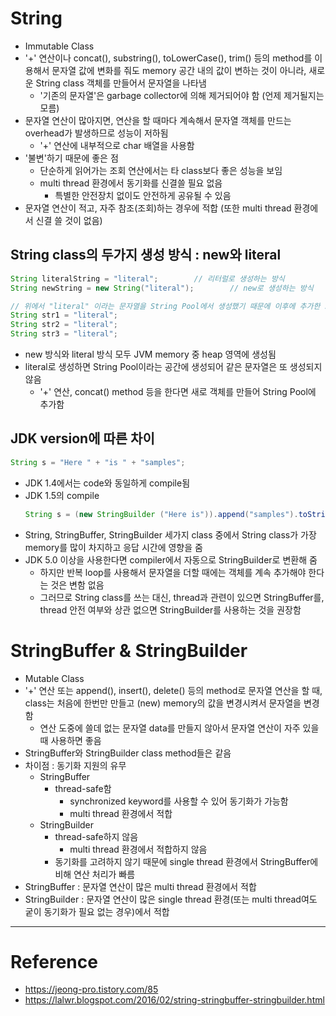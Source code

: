 # String

- Immutable Class
- '+' 연산이나 concat(), substring(), toLowerCase(), trim() 등의 method를 이용해서 문자열 값에 변화를 줘도 memory 공간 내의 값이 변하는 것이 아니라, 새로운 String class 객체를 만들어서 문자열을 나타냄
    - '기존의 문자열'은 garbage collector에 의해 제거되어야 함 (언제 제거될지는 모름)
- 문자열 연산이 많아지면, 연산을 할 때마다 계속해서 문자열 객체를 만드는 overhead가 발생하므로 성능이 저하됨
    - '+' 연산에 내부적으로 char 배열을 사용함
- '불변'하기 때문에 좋은 점
    - 단순하게 읽어가는 조회 연산에서는 타 class보다 좋은 성능을 보임
    - multi thread 환경에서 동기화를 신결쓸 필요 없음
        - 특별한 안전장치 없이도 안전하게 공유될 수 있음
- 문자열 연산이 적고, 자주 참조(조회)하는 경우에 적합 (또한 multi thread 환경에서 신결 쓸 것이 없음)

## String class의 두가지 생성 방식 : new와 literal

```java
String literalString = "literal";        // 리터럴로 생성하는 방식 
String newString = new String("literal");        // new로 생성하는 방식 

// 위에서 "literal" 이라는 문자열을 String Pool에서 생성했기 때문에 이후에 추가한 str1, str2, str3는 추가적으로 생성하지않고 똑같은 문자열을 가리킴
String str1 = "literal"; 
String str2 = "literal";
String str3 = "literal";
```
- new 방식와 literal 방식 모두 JVM memory 중 heap 영역에 생성됨
- literal로 생성하면 String Pool이라는 공간에 생성되어 같은 문자열은 또 생성되지 않음
    - '+' 연산, concat() method 등을 한다면 새로 객체를 만들어 String Pool에 추가함

## JDK version에 따른 차이

```java
String s = "Here " + "is " + "samples";
```
- JDK 1.4에서는 code와 동일하게 compile됨
- JDK 1.5의 compile
    ```java
    String s = (new StringBuilder ("Here is")).append("samples").toString();
    ```
- String, StringBuffer, StringBuilder 세가지 class 중에서 String class가 가장 memory를 많이 차지하고 응답 시간에 영향을 줌
- JDK 5.0 이상을 사용한다면 compiler에서 자동으로 StringBuilder로 변환해 줌
    - 하지만 반복 loop를 사용해서 문자열을 더할 때에는 객체를 계속 추가해야 한다는 것은 변함 없음
    - 그러므로 String class를 쓰는 대신, thread과 관련이 있으면 StringBuffer를, thread 안전 여부와 상관 없으면 StringBuilder를 사용하는 것을 권장함

# StringBuffer & StringBuilder

- Mutable Class
- '+' 연산 또는 append(), insert(), delete() 등의 method로 문자열 연산을 할 때, class는 처음에 한번만 만들고 (new) memory의 값을 변경시켜서 문자열을 변경함
    - 연산 도중에 쓸데 없는 문자열 data를 만들지 않아서 문자열 연산이 자주 있을 때 사용하면 좋음
- StringBuffer와 StringBuilder class method들은 같음
- 차이점 : 동기화 지원의 유무
    - StringBuffer
        - thread-safe함
            - synchronized keyword를 사용할 수 있어 동기화가 가능함
            - multi thread 환경에서 적합
    - StringBuilder
        - thread-safe하지 않음
            - multi thread 환경에서 적합하지 않음
        - 동기화를 고려하지 않기 때문에 single thread 환경에서 StringBuffer에 비해 연산 처리가 빠름
- StringBuffer : 문자열 연산이 많은 multi thread 환경에서 적합
- StringBuilder : 문자열 연산이 많은 single thread 환경(또는 multi thread여도 궅이 동기화가 필요 없는 경우)에서 적합

---

# Reference

- https://jeong-pro.tistory.com/85
- https://lalwr.blogspot.com/2016/02/string-stringbuffer-stringbuilder.html
